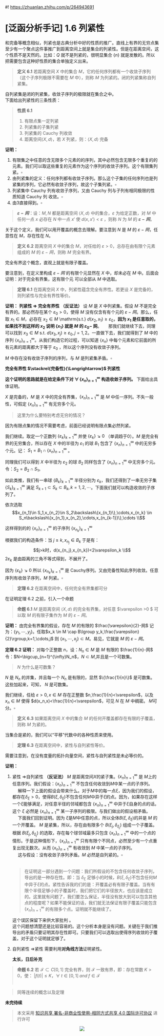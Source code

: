#! https://zhuanlan.zhihu.com/p/264943691
# [泛函分析手记] 1.6 列紧性
和完备等概念相似，列紧也是古典分析中好的性质的推广。直线上有界的无穷点集至少有一个聚点这件事推广到距离空间上就是集合的列紧性。但是在距离空间，这个性质不是天然的。比如：$Q$ 就不是列紧的，很明显集合 $\{n\}$ 就是发散的。所以把需要包含这种好性质的集合单独定义出来。
> **定义 6.1** 若距离空间 $X$ 中的集合 $M$，它的任何序列都有一个收敛子序列（这个子序列极限不需要在 $M$ 中），则称 $M$ 为列紧的。闭的列紧集称自列紧集。

自列紧集是闭的列紧集，收敛子序列的极限就在集合之中。  
下面给出列紧性的三条性质：
> **性质 6.1** 
> 1. 有限点集一定列紧
> 2. 列紧集的子集列紧
> 3. 列紧集的 Cauchy 列收敛
> 4. 距离空间$\langle X,d \rangle$，若 $X$ 列紧，则：$\langle X,d \rangle$ 完备
 
**证明：**
1. 有限集之中任意的含无限多个元素的的序列，其中必然包含无限多个重复的的元素。我们可以取这些重复的元素作为这个序列的收敛子序列。这个有限集列紧。$\square$
2. 由列紧集的定义：任何序列都有收敛子序列。那么这个子集的任何序列也是列紧集的序列，它必然有收敛子序列，故这个子集列紧。$\square$
3. 列紧集中 Cauchy 列有收敛子序列，又由 Cauchy 列与子列有相同极限的性质知道 Cauchy 列 收敛。$\square$
4. 由3直接得到。$\square$

> **$\varepsilon-网$**：设：$M,N$ 都是距离空间 $\langle X,d\rangle$ 中的集合，$\varepsilon$ 为给定正数，对 $M$ 中任何一点 $x$ 必存在 $N$ 中一点 $x'$ 使 $d(x,x')<\varepsilon$ ，则称 $N$ 为 $M$ 的 **$\varepsilon-网$**。

关于这个定义，我们可以用开覆盖的概念去理解。要注意到 $N$ 是 $M$ 的 $\varepsilon-网$，任意性在 $M$，存在性在 $N$。

>**定义 6.2** 距离空间 $X$ 中的集合 $M$，对任给的 $\varepsilon>0$，总存在由有限个元素组成的 $M$ 的 $\varepsilon-网$，则称 $M$ 完全有界。

完全有界这个概念，直观上就是有限子覆盖。

要注意到，在定义里构成 $\varepsilon-网$ 的有限个元显然在 $X$ 中，却未必在 $M$ 中。后面会证明：对于完全有界集，这有限个元         可以全部从 $M$ 中选取。

> **定理 6.1** 在距离空间 $X$ 中，列紧性蕴含完全有界性。若更设 $X$ 是完备的，则列紧性与完全有界性等价。

**证明：**
**列紧性 $\Rightarrow$ 完全有界性**    **（反证法）** 设 $M$ 是 $X$ 中列紧集。假设 $M$ 不是完全有界的。那必然存在某个 $\varepsilon_0 > 0$，使得 $M$ 没有仅含有有个元的 $\varepsilon-网$。那么，任取 $x_1 \in M$，必存在 $x_2 \in M$ \mathrm{s.t.} $d(x_2,x_1) \geqslant \varepsilon_0$，**因为 $x_1$ 是任意取的，如果找不到这样的 $x_2$ 说明 $\{x_1\}$ 就是 $M$ 的 $\varepsilon_0-$ 网**。
　
那我们就继续下去，同理可以找到 $x_3\in M$ s.t. $d(x_3,x_j)\geqslant \varepsilon_0,j=1,2$。一直做下去，我们就得到了 $M$ 中的序列 $\{x_n\}_{n=1}^{\infty}$。从我们构造它的过程，可以知道 $\{x_n\}$ 中每个元素和它前面的所有元素的距离都大于等于 $\varepsilon_0$ ，所以这个序列没有收敛子序列。
　

$M$ 中存在没有收敛子序列的序列，与 $M$ 是列紧集矛盾。$\square$
 
**完全有界性 $\stackrel{完备性}{\Longrightarrow}$ 列紧性**  

**这个证明的思路就是在给定条件下对 $\forall\,\{x_n\}_{n=1}^{\infty}$ 构造收敛子序列。** 下面给出具体证明。 


$X$ 是完备的，$M$ 是 $X$ 中的完全有界集，$\{x_n\}_{n=1}^{\infty}$ 是 $M$ 中任一序列。不失一般性，可假定 $\{x_n\}_{n=1}^{\infty}$ 有无穷多个元。

>这里为什么要特别考虑无穷的情况？

因为有限点集的情况不需要考虑，前面已经说明有限点集必然列紧。
    
    
我们继续。取定一个正数列 $\{\varepsilon_k\}_{k=1}^{\infty}$ 并使 $\{\varepsilon_k\}\searrow0$ （单调趋于0）。$M$ 是完全有界的无穷集合，所以存在 $X$ 中的半径为 $\varepsilon_1$ 的球 $B_1$ 包含了 $\{x_n\}_{n=1}^{\infty}$ 中的无穷多个元。记： $S_1=B_1\cap\{x_n\}_{n=1}^{\infty}$ 。

同理我们可以得到 $X$ 中半径为 $\varepsilon_2$ 的球 $B_2$ 同样包含了 $\{x_n\}_{n=1}^{\infty}$ 中无穷多个元。令：$S_2=B_2\cap S_1$。

如此类推，我们有一串球 $\{B_k\}_{k=1}^{\infty}$ 半径分别为 $\varepsilon_k$，我们还得到了一串无穷子集 $\{S_k\}_{k=1}^{\infty}$ 满足 $S_{k+1}\subset S_k \subset B_k,k=1,2,\cdots$。下面我们就可以构造收敛的子序列了。

依次选取
$$x_{n_1}\in S_1,x_{n_2}\in S_2\backslash\{x_{n_1}\},\cdots,x_{n_k} \in S_n\backslash\{x_{n_1},x_{n_2},\cdots,x_{n_{k-1}}\},\cdots \\$$

这样得到的的 $\{x_n\}_{n=1}^{\infty}$ 的子序列 $\{x_{n_{k}}\}_{k=1}^{\infty}$ 

根据我们的构造条件：当 $j\geqslant k,x_{n_j}\in B_k$ 于是有：
$$j>k时，d(x_{n_j},x_{n_k})<2\varepsilon_k \\$$
$2\varepsilon_k$ 是由距离的三角不等式得到，不展开了。
    
因为 $\{\varepsilon_k\}\searrow0$ 所以 $\{x_{n_{k}}\}_{k=1}^{\infty}$ 是 Cauchy序列。又由完备性知此序列收敛。任意序列有收敛子序列，$M$ 列紧。$\square$

> **定理 6.2** 在距离空间中，任何完全有界集都可分

在证明定理 6.2 之前，引入一个命题
> **命题 6.1** $M$ 是距离空间 $\langle X,d\rangle$ 的完全有界集，对任意 $\varepsilon >0 $ 可以取 $M$ 的有限子集作为 $M$ 的 $\varepsilon-网$。

**证明：** 由完全有界集的假设，存在 $M$ 的有限的 $\frac{\varepsilon}{2}-网$ 记为：$\{y_1, \cdots ,y_j\}$。任取$x_k \in M \cap B\lgroup y_k,\frac{\varepsilon}{2}\rgroup,k=1,\cdots,j$ 则 $\{x_1,\cdots ,x_j\}\subset M$。易见，它就是 $M$ 的 $\varepsilon-网$。

**定理 6.2 证明：** 对每个正整数 $n$，设：$N_n\in M$ 是 $M$ 有限的 $\frac{1}{n}-网$ 令：$N=\bigcup_{n=1}^{\infty}N_n$，$N \subset M$,并且是一个可数集。

> $N$ 为什么是可数集？

$N$ 是 $N_n$ 的并集，并且每一个 $N_n$ 是有限的，显然 $\{\frac{1}{n}\}$ 是可数集。这些加起来，可知， $N$ 是可数集。

我们继续，任给 $\varepsilon >0,x\in M$ 存在正整数 $n,\frac{1}{n}<\varepsilon$，以及 $x_n\in M$ 使得 $d(x_n,x)<\frac{1}{n}<\varepsilon$，可见 $N$ 在 $M$ 中稠密。 $M$可分。$\square$

> **定义 6.3** 如果距离空间 $X$ 中的集合 $M$ 的任何开覆盖都存在有限的子覆盖，则称 $M$ 为紧的。

当集合是紧的，我们可以“平移”代数中的各种性质来使用。

> **定理 6.3** 在距离空间中，紧性与自列紧性等价。

需要注意到，在没有度量的拓扑向量空间，紧性与自列紧性是未必等价的。

**证明：**
1. 紧性 $\Longrightarrow$自列紧性
   **（反证法）** $M$ 是距离空间$X$的紧子集。$\{x_n\}_{n=1}^{\infty}$ 是 $M$上的任意序列。我们假设：$\{x_n\}_{n=1}^{\infty}$ 不包含任何收敛到$M$中某一点的子序列。   
   　
   解释一下上面的假设会带来什么。对于$M$中的每一点$\xi$，因为我们的假设，都存在$\delta_\xi >0$，使得$B(\xi,\delta_\xi)$不包含任何$M$中异于$\xi$的点。因为，如果存在这样一个$\xi$能够满足，对任意半径的邻域都包含 $\{x_n\}_{n=1}^{\infty}$ 中异于$\xi$自身的点的话。这个 $\xi$ 必然是 $\{x_n\}_{n=1}^{\infty}$ 某一子序列的极限。与我们做出的假设相矛盾。  
   　
   下面我们回到证明。因为 $\xi$是$M$中任意的点，所以全体$B(\xi,\delta_\xi)$的并是 $M$ 的一个开覆盖。 $M$ 是紧集，所以，存在由有限多个 $B(\xi_j,\delta_{\xi_j})$ 组成一个子覆盖。根据 $B(\xi_j,\delta_{\xi_j})$ 的选取，存在每个球邻域最多只包含 $\{x_n\}_{n=1}^{\infty}$ 中的一个点的情形。于是这种情形下，$\{x_n\}_{n=1}^{\infty}$ 只有有限个不同点，必然至少有一个点重复出现无数次。从而 $\{x_n\}_{n=1}^{\infty}$ 有收敛到 $M$ 中某一点的子序列。  
   　
   这与假设：没有收敛子序列矛盾。$M$ 必然是自列紧的。$\square$  
   　

    > 在证明这一部分遇到一个问题：我们所假设的不包含任何收敛子序列，导出的是一种存在性。即：当 $\delta_\xi$ 足够小的时候，$B(\xi,\delta_\xi)$不包含任何$M$中异于$\xi$的点。紧性告诉我的们的是：开覆盖必有有限子覆盖。当有有限个半径足够小的子覆盖时，我们把它们的半径放大，也应该是成立的。这里就有问题了，我们要怎么保证，半径没有放大到可以包含其他点的程度呢？如果不能保证的话，我们就无法保证有限子覆盖只能包含 $\{x_n\}_{n=1}^{\infty}$ 的有限多个点。证明就不能继续了。

    这个误区保留下来供大家批判 。  
    这个问题想清楚还是比较容易的。这个分析本身是没有问题。关键在于我们推导出的矛盾只要证明其存在性即可。只要我们可以选取出使得序列收敛的子覆盖，对于这个证明就足够了。

2. 自列紧性 $\Longrightarrow$紧性
   需要利用**对角线方法**证明紧性。
   　

   **太长，日后补充** 

> **命题 6.2** 若 $\mathscr{F} \subset C[0,1]$ 完全有界，则 $\mathscr{F}$ 一致有界，即：存在常数 $K>0$，使：
$\lvert f(t) \rvert \leqslant K ，\forall \;t \in [0,1] \; and  \; f\in \mathscr{F}$  
　

> 同等连续的概念以及定理

**未完待续**

> 本文采用 [知识共享 署名-非商业性使用-相同方式共享 4.0 国际许可协议](https://creativecommons.org/licenses/by-nc-sa/4.0/deed.zh-Hans) 进行许可

<div align=center>
<img src="https://mirrors.creativecommons.org/presskit/buttons/88x31/svg/by-nc-sa.svg" />
</div>